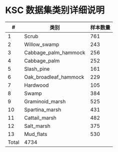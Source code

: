 # KSC 数据集类别详细说明

| #   | 类别                           | 样本数量 |
|-----|-------------------------------|----------|
| 1   | Scrub                         | 761      |
| 2   | Willow_swamp                  | 243      |
| 3   | Cabbage_palm_hammock          | 256      |
| 4   | Cabbage_palm                  | 252      |
| 5   | Slash_pine                    | 161      |
| 6   | Oak_broadleaf_hammock         | 229      |
| 7   | Hardwood                      | 105      |
| 8   | Swamp                         | 384      |
| 9   | Graminoid_marsh               | 525      |
| 10  | Spartina_marsh                | 431      |
| 11  | Cattail_marsh                 | 482      |
| 12  | Salt_marsh                    | 375      |
| 13  | Mud_flats                     | 530      |
| Total                               | 4734     |
